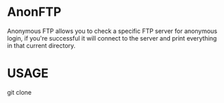 # AnonFTP
Anonymous FTP allows you to check a specific FTP server for anonymous login, if you're successful it will connect to the server and print everything in that current directory.

# USAGE

git clone 

